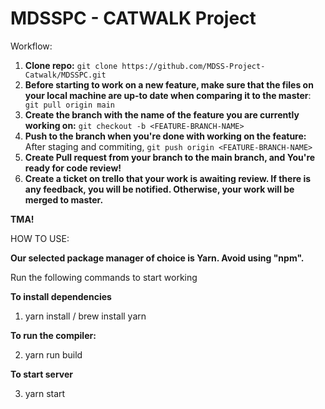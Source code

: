 # MDSSPC - CATWALK Project


Workflow:

1. **Clone repo:** ``` git clone https://github.com/MDSS-Project-Catwalk/MDSSPC.git ```
2. **Before starting to work on a new feature, make sure that the files on your local machine are up-to date when comparing it to the master**: ``` git pull origin main```
4. **Create the branch with the name of the feature you are currently working on:** ```git checkout -b <FEATURE-BRANCH-NAME>```
5. **Push to the branch when you're done with working on the feature:** After staging and commiting, ```git push origin <FEATURE-BRANCH-NAME>```
6. **Create Pull request from your branch to the main branch, and You're ready for code review!**
7. **Create a ticket on trello that your work is awaiting review. If there is any feedback, you will be notified. Otherwise, your work will be merged to master.**

**TMA!**


HOW TO USE:

**Our selected package manager of choice is Yarn. Avoid using "npm".**

Run the following commands to start working

**To install dependencies**

1. yarn install / brew install yarn


**To run the compiler:**

2. yarn run build


**To start server**

3. yarn start


